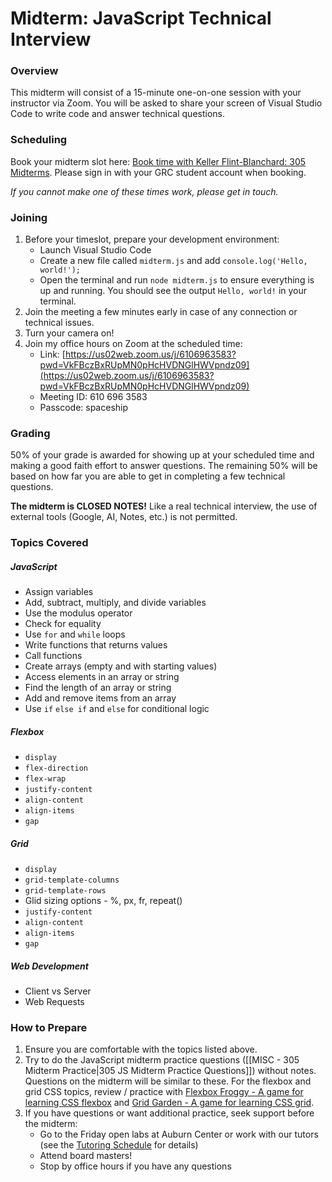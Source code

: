 # Midterm: JavaScript Technical Interview

### Overview
This midterm will consist of a 15-minute one-on-one session with your instructor via Zoom. You will be asked to share your screen of Visual Studio Code to write code and answer technical questions.

### Scheduling
Book your midterm slot here: [Book time with Keller Flint-Blanchard: 305 Midterms](https://outlook.office.com/bookwithme/user/cea5ca32f4144d5da65db8176793e9e8@greenriver.edu/meetingtype/GBE42tkH3Eq-EEHJ1u9KPQ2?anonymous&ep=mcard). Please sign in with your GRC student account when booking.

*If you cannot make one of these times work, please get in touch.*

### Joining
1. Before your timeslot, prepare your development environment:
	- Launch Visual Studio Code
	- Create a new file called `midterm.js` and add `console.log('Hello, world!');`
	- Open the terminal and run `node midterm.js` to ensure everything is up and running. You should see the output `Hello, world!` in your terminal.
2. Join the meeting a few minutes early in case of any connection or technical issues.
3. Turn your camera on!
4. Join my office hours on Zoom at the scheduled time:
	- Link: [https://us02web.zoom.us/j/6106963583?pwd=VkFBczBxRUpMN0pHcHVDNGlHWVpndz09](https://us02web.zoom.us/j/6106963583?pwd=VkFBczBxRUpMN0pHcHVDNGlHWVpndz09)
	- Meeting ID: 610 696 3583
	- Passcode: spaceship

### Grading
50% of your grade is awarded for showing up at your scheduled time and making a good faith effort to answer questions. The remaining 50% will be based on how far you are able to get in completing a few technical questions.

**The midterm is CLOSED NOTES!** Like a real technical interview, the use of external tools (Google, AI, Notes, etc.) is not permitted.

### Topics Covered

##### JavaScript
- Assign variables
- Add, subtract, multiply, and divide variables
- Use the modulus operator
- Check for equality
- Use `for` and `while` loops
- Write functions that returns values
- Call functions
- Create arrays (empty and with starting values)
- Access elements in an array or string
- Find the length of an array or string
- Add and remove items from an array
- Use `if` `else if` and `else` for conditional logic

##### Flexbox
- `display`
- `flex-direction`
- `flex-wrap`
- `justify-content`
- `align-content`
- `align-items`
- `gap`

##### Grid
- `display` 
- `grid-template-columns`
- `grid-template-rows`
- Glid sizing options - %, px, fr, repeat()
- `justify-content`
- `align-content`
- `align-items`
- `gap`

##### Web Development
- Client vs Server
- Web Requests

### How to Prepare
1. Ensure you are comfortable with the topics listed above.
2. Try to do the JavaScript midterm practice questions ([[MISC - 305 Midterm Practice|305 JS Midterm Practice Questions]]) without notes. Questions on the midterm will be similar to these. For the flexbox and grid CSS topics, review / practice with [Flexbox Froggy - A game for learning CSS flexbox](https://flexboxfroggy.com/) and [Grid Garden - A game for learning CSS grid](https://cssgridgarden.com/).
3. If you have questions or want additional practice, seek support before the midterm:
	- Go to the Friday open labs at Auburn Center or work with our tutors (see the [Tutoring Schedule](https://egator.greenriver.edu/courses/2493988/pages/tutoring-schedule?module_item_id=85598895) for details)
	- Attend board masters!
	- Stop by office hours if you have any questions